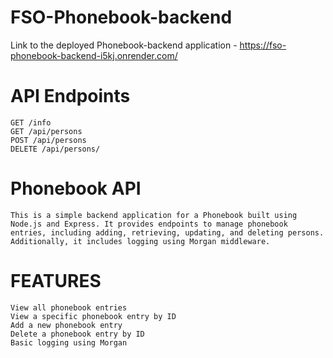 # FSO-Phonebook-backend
Link to the deployed Phonebook-backend application - https://fso-phonebook-backend-i5kj.onrender.com/

# API Endpoints
    GET /info
    GET /api/persons
    POST /api/persons
    DELETE /api/persons/


# Phonebook API
    This is a simple backend application for a Phonebook built using Node.js and Express. It provides endpoints to manage phonebook entries, including adding, retrieving, updating, and deleting persons. Additionally, it includes logging using Morgan middleware.

# FEATURES
    View all phonebook entries
    View a specific phonebook entry by ID
    Add a new phonebook entry
    Delete a phonebook entry by ID
    Basic logging using Morgan